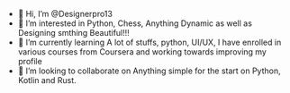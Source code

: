 - 👋 Hi, I’m @Designerpro13
- 👀 I’m interested in Python, Chess, Anything Dynamic as well as Designing smthing Beautiful!!!
- 🌱 I’m currently learning A lot of stuffs, python, UI/UX, I have enrolled in various courses from Coursera and working towards improving my profile
- 💞️ I’m looking to collaborate on Anything simple for the start on Python, Kotlin and Rust.
